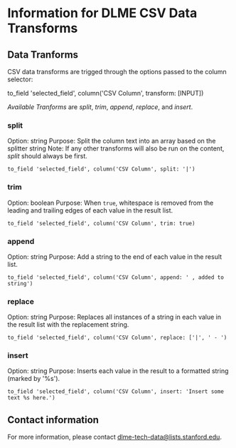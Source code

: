 # Information for DLME CSV Data Transforms

## Data Tranforms

CSV data transforms are trigged through the options passed to the column selector:

to_field 'selected_field', column('CSV Column', transform: [INPUT])

*Available Tranforms* are _split_, _trim_, _append_, _replace_, and _insert_.

### split

Option: string
Purpose: Split the column text into an array based on the splitter string
Note: If any other transforms will also be run on the content, *split* should
always be first.

```
to_field 'selected_field', column('CSV Column', split: '|')
```

### trim

Option: boolean
Purpose: When `true`, whitespace is removed from the leading and trailing edges of each value in the
result list.

```
to_field 'selected_field', column('CSV Column', trim: true)
```

### append

Option: string
Purpose: Add a string to the end of each value in the result list.

```
to_field 'selected_field', column('CSV Column', append: ' , added to string')
```

### replace

Option: string
Purpose: Replaces all instances of a string in each value in the result list with the replacement string.

```
to_field 'selected_field', column('CSV Column', replace: ['|', ' - ')
```

### insert

Option: string
Purpose: Inserts each value in the result to a formatted string (marked by '%s').

```
to_field 'selected_field', column('CSV Column', insert: 'Insert some text %s here.')
```

## Contact information

For more information, please contact [dlme-tech-data@lists.stanford.edu](mailto:dlme-tech-data@lists.stanford.edu).

